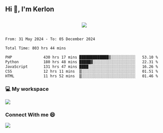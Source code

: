 ## Hi 👋, I'm Kerlon

<p align="center" style="margin: 30px;">
 
 <img src="https://skillicons.dev/icons?i=html,css,bootstrap,js,nodejs,jquery,python,flask,php,mysql,lua,sqlite,firebase">


</p>
<!--START_SECTION:waka-->

```txt
From: 31 May 2024 - To: 05 December 2024

Total Time: 803 hrs 44 mins

PHP              430 hrs 17 mins █████████████▒░░░░░░░░░░░   53.10 %
Python           180 hrs 48 mins █████▓░░░░░░░░░░░░░░░░░░░   22.31 %
JavaScript       131 hrs 47 mins ████░░░░░░░░░░░░░░░░░░░░░   16.26 %
CSS              12 hrs 11 mins  ▒░░░░░░░░░░░░░░░░░░░░░░░░   01.51 %
HTML             11 hrs 52 mins  ▒░░░░░░░░░░░░░░░░░░░░░░░░   01.46 %
```

<!--END_SECTION:waka-->


<p align="center">
 <h3>💻 My workspace</h3>
    <img src="https://skillicons.dev/icons?i=mint" />
</p>

<p align="center">
 <h3>Connect With me 😄</h3> 
    <a href="https://www.linkedin.com/in/kerlon-fernandes"><img src="https://skillicons.dev/icons?i=linkedin" />
  </a>
</p>



